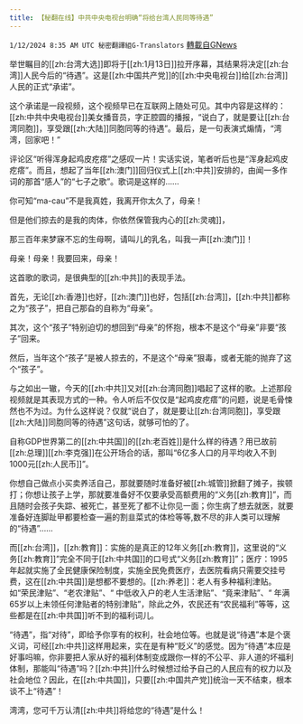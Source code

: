 ```yaml
---
title: 【秘翻在线】中共中央电视台明确“将给台湾人民同等待遇”
---
```

`1/12/2024 8:35 AM UTC 秘密翻譯組G-Translators` [轉載自GNews](https://gnews.org/articles/2211694)

举世瞩目的[[zh:台湾大选]]即将于[[zh:1月13日]]拉开序幕，其结果将决定[[zh:台湾]]人民今后的“待遇”。这是[[zh:中国共产党]]的[[zh:中央电视台]]给[[zh:台湾]]人民的正式“承诺”。

这个承诺是一段视频，这个视频早已在互联网上随处可见。其中内容是这样的：[[zh:中共中央电视台]]美女播音员，字正腔圆的播报，“说白了，就是要让[[zh:台湾同胞]]，享受跟[[zh:大陆]]同胞同等的待遇”。最后，是一句表演式煽情，“湾湾，回家吧！”

评论区“听得浑身起鸡皮疙瘩”之感叹一片！实话实说，笔者听后也是“浑身起鸡皮疙瘩”。而且，想起了当年[[zh:澳门]]回归仪式上[[zh:中共]]安排的，由闻一多作词的那首“感人”的“七子之歌”。歌词是这样的……

你可知“ma-cau”不是我真姓，我离开你太久了，母亲！

但是他们掠去的是我的肉体，你依然保管我内心的[[zh:灵魂]]，

那三百年来梦寐不忘的生母啊，请叫儿的乳名，叫我一声[[zh:澳门]]！

母亲！母亲！我要回来，母亲！

这首歌的歌词，是很典型的[[zh:中共]]的表现手法。

首先，无论[[zh:香港]]也好，[[zh:澳门]]也好，包括[[zh:台湾]]，[[zh:中共]]都称之为“孩子”，把自己那旮的自称为“母亲”。

其次，这个“孩子”特别迫切的想回到“母亲”的怀抱，根本不是这个“母亲”非要“孩子”回来。

然后，当年这个“孩子”是被人掠去的，不是这个“母亲”狠毒，或者无能的抛弃了这个“孩子”。

与之如出一辙，今天的[[zh:中共]]又对[[zh:台湾同胞]]唱起了这样的歌。上述那段视频就是其表现方式的一种。令人听后不仅仅是“起鸡皮疙瘩”的问题，说是毛骨悚然也不为过。为什么这样说？仅就“说白了，就是要让[[zh:台湾同胞]]，享受跟[[zh:大陆]]同胞同等的待遇”这句话，就够可怕的了。

自称GDP世界第二的[[zh:中共国]]的[[zh:老百姓]]是什么样的待遇？用已故前[[zh:总理]][[zh:李克强]]在公开场合的话，那叫“6亿多人口的月平均收入不到1000元[[zh:人民币]]”。

你想自己做点小买卖养活自己，那就要随时准备好被[[zh:城管]]掀翻了摊子，挨顿打；你想让孩子上学，那就要准备好不仅要承受高额费用的“义务[[zh:教育]]”，而且随时会孩子失踪、被死亡，甚至死了都不让你见一面；你生病了想去就医，就要准备好连脚趾甲都要检查一遍的割韭菜式的体检等等,数不尽的非人类可以理解的“待遇”……

而[[zh:台湾]]，[[zh:教育]]：实施的是真正的12年义务[[zh:教育]]，这里说的“义务[[zh:教育]]”完全不同于[[zh:中共国]]的口号式“义务[[zh:教育]]”；医疗：1995年起就实施了全民健康保险制度，实施全民免费医疗，去医院看病只需要交挂号费，这在[[zh:中共国]]是想都不要想的。[[zh:养老]]：老人有多种福利津贴。如“荣民津贴”、“老农津贴”、“ 中低收入户的老人生活津贴”、“竟来津贴”、“ 年满65岁以上未领任何津贴者的特别津贴”，除此之外，农民还有“农民福利”等等，这些都是在[[zh:中共国]]听不到的福利词儿。

“待遇”，指“对待”，即给予你享有的权利，社会地位等。也就是说“待遇”本是个褒义词，可经[[zh:中共]]这样用起来，实在是有种“贬义”的感觉。因为“待遇”本应是好事吗嘛，你非要把人家从好的福利体制变成跟你一样的不公平、非人道的坏福利体制，那能叫“待遇”吗？[[zh:中共]]什么时候想过给予自己的人民应有的权力以及社会地位？因此，在[[zh:中共国]]，只要[[zh:中国共产党]]统治一天不结束，根本谈不上“待遇”！

湾湾，您可千万认清[[zh:中共]]将给您的“待遇”是什么！
